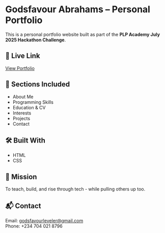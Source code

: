 # Godsfavour Abrahams – Personal Portfolio

This is a personal portfolio website built as part of the **PLP Academy July 2025 Hackathon Challenge**.

## 🔗 Live Link
[View Portfolio](https://godsfavour-levelerking.github.io/leveler-portfolio/)

## 🧱 Sections Included
- About Me
- Programming Skills
- Education & CV
- Interests
- Projects
- Contact

## 🛠 Built With
- HTML
- CSS

## 🧠 Mission
To teach, build, and rise through tech - while pulling others up too.

## 📬 Contact
Email: godsfavourleveler@gmail.com  
Phone: +234 704 021 8796
